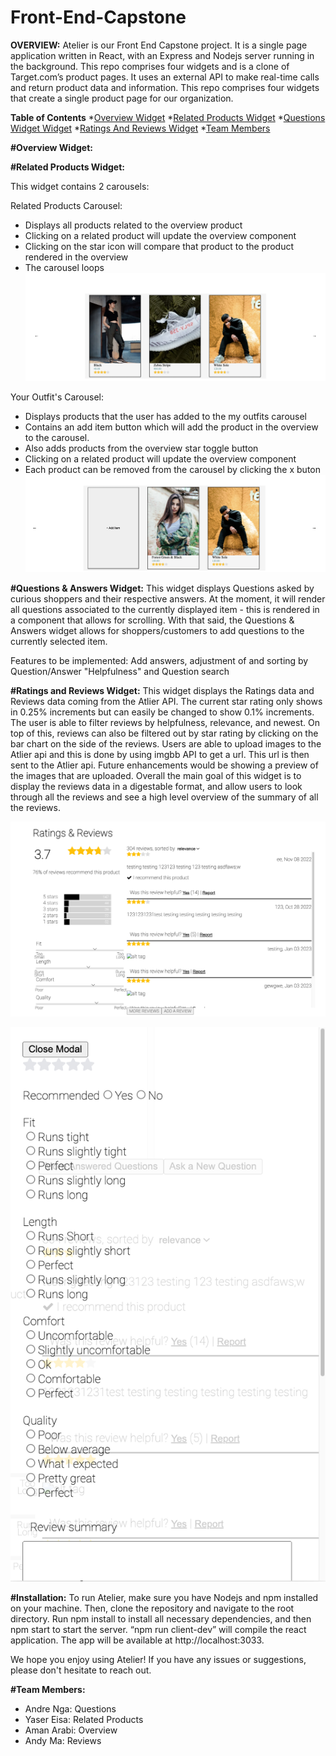 # Front-End-Capstone


**OVERVIEW:**
Atelier is our Front End Capstone project. It is a single page application written in React, with an Express and Nodejs server running in the background. This repo comprises four widgets and is a clone of Target.com’s product pages. It uses an external API to make real-time calls and return product data and information.
This repo comprises four widgets that create a single product page for our organization.

**Table of Contents**
*[Overview Widget](#Overview)
*[Related Products Widget](#RelatedProductsWidget)
*[Questions Widget Widget](#QuestionsWidget)
*[Ratings And Reviews Widget](#RatingsAndReviewsWidget)
*[Team Members](#TeamMembers)



**#Overview Widget:**




**#Related Products Widget:**

This widget contains 2 carousels:

Related Products Carousel:
- Displays all products related to the overview product
- Clicking on a related product will update the overview component
- Clicking on the star icon will compare that product to the product rendered in the overview
- The carousel loops
![alt_text](https://github.com/Tomorrow-Never-Dies/Front-End-Capstone/blob/main/screenshots/Related%20Items.png)

Your Outfit's Carousel:
- Displays products that the user has added to the my outfits carousel
- Contains an add item button which will add the product in the overview to the carousel.
- Also adds products from the overview star toggle button
- Clicking on a related product will update the overview component
- Each product can be removed from the carousel by clicking the x buton
![alt_text](https://github.com/Tomorrow-Never-Dies/Front-End-Capstone/blob/main/screenshots/Your%20outfits.png)

**#Questions & Answers Widget:**
This widget displays Questions asked by curious shoppers and their respective answers.
At the moment, it will render all questions associated to the currently displayed item - this is rendered in a component that allows for scrolling.
With that said, the Questions & Answers widget allows for shoppers/customers to add questions to the currently selected item.

Features to be implemented: Add answers, adjustment of and sorting by Question/Answer "Helpfulness" and Question search

**#Ratings and Reviews Widget:**
This widget displays the Ratings data and Reviews data coming from the Atlier API.
The current star rating only shows in 0.25% increments but can easily be changed to show 0.1% increments.
The user is able to filter reviews by helpfulness, relevance, and newest. On top of this, reviews can also be filtered out by star rating by clicking on the bar chart on the side of the reviews.
Users are able to upload images to the Atlier api and this is done by using imgbb API to get a url. This url is then sent to the Atlier api. Future enhancements would be showing a preview of the images that are uploaded.
Overall the main goal of this widget is to display the reviews data in a digestable format, and allow users to look through all the reviews and see a high level overview of the summary of all the reviews.

![alt text](https://github.com/Tomorrow-Never-Dies/Front-End-Capstone/blob/main/screenshots/Screen%20Shot%202023-01-07%20at%201.06.28%20PM.png)

![alt text](https://github.com/Tomorrow-Never-Dies/Front-End-Capstone/blob/main/screenshots/Screen%20Shot%202023-01-07%20at%201.06.45%20PM.png)

**#Installation:**
To run Atelier, make sure you have Nodejs and npm installed on your machine. Then, clone the repository and navigate to the root directory. Run npm install to install all necessary dependencies, and then npm start to start the server. “npm run client-dev” will compile the react application. The app will be available at http://localhost:3033.

We hope you enjoy using Atelier! If you have any issues or suggestions, please don't hesitate to reach out.


**#Team Members:**
* Andre Nga: Questions
* Yaser Eisa: Related Products
* Aman Arabi: Overview
* Andy Ma: Reviews
